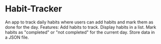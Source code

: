 # Habit-Tracker
An app to track daily habits where users can add habits and mark them as done for the day. Features: Add habits to track. Display habits in a list. Mark habits as "completed" or "not completed" for the current day. Store data in a JSON file.
